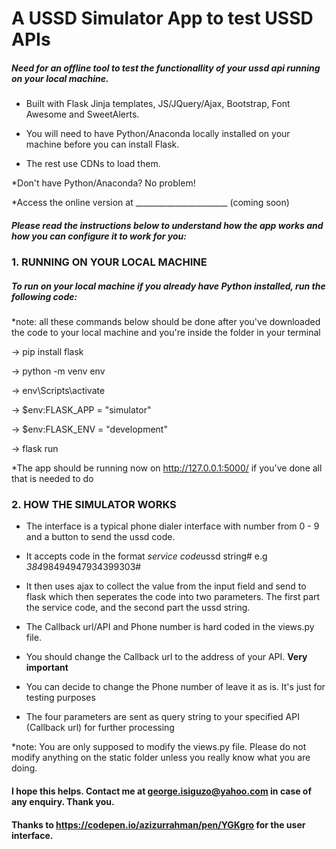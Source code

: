 # A USSD Simulator App to test USSD APIs

##### Need for an offline tool to test the functionallity of your ussd api running on your local machine.

* Built with Flask Jinja templates, JS/JQuery/Ajax, Bootstrap, Font Awesome and SweetAlerts. 

* You will need to have Python/Anaconda locally installed on your machine before you can install Flask. 

* The rest use CDNs to load them.

*Don't have Python/Anaconda? No problem!

*Access the online version at _______________________ (coming soon)

##### Please read the instructions below to understand how the app works and how you can configure it to work for you:

### 1. RUNNING ON YOUR LOCAL MACHINE

##### To run on your local machine if you already have Python installed, run the following code:

*note: all these commands below should be done after you've downloaded the code to your local machine and you're inside the folder in your terminal

-> pip install flask

-> python -m venv env

-> env\Scripts\activate

-> $env:FLASK_APP = "simulator"

-> $env:FLASK_ENV = "development"

-> flask run

*The app should be running now on http://127.0.0.1:5000/ if you've done all that is needed to do

### 2. HOW THE SIMULATOR WORKS

* The interface is a typical phone dialer interface with number from 0 - 9  and a button to send the ussd code.

* It accepts code in the format *service code*ussd string# e.g *384*98494947934399303#

* It then uses ajax to collect the value from the input field and send to flask which then seperates the code into two parameters. The first part the service code, and the second part the ussd string.

* The Callback url/API and Phone number is hard coded in the views.py file. 

* You should change the Callback url to the address of your API. **Very important**

* You can decide to change the Phone number of leave it as is. It's just for testing purposes

* The four parameters are sent as query string to your specified API (Callback url) for further processing

*note: You are only supposed to modify the views.py file. Please do not modify anything on the static folder unless you really know what you are doing.

#### I hope this helps. Contact me at george.isiguzo@yahoo.com in case of any enquiry. Thank you.

#### Thanks to https://codepen.io/azizurrahman/pen/YGKgro for the user interface.
